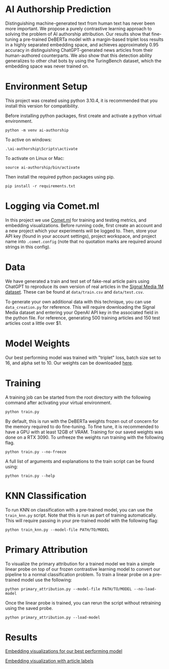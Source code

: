# AI Authorship Prediction

  Distinguishing machine-generated text from human text has never been more important. We propose a purely contrastive learning approach to solving the problem of AI authorship attribution. Our results show that fine-tuning a pre-trained DeBERTa model with a margin-based triplet loss results in a highly separated embedding space, and achieves approximately 0.95 accuracy in distinguishing ChatGPT-generated news articles from their human-authored counterparts. We also show that this detection ability generalizes to other chat bots by using the TuringBench dataset, which the embedding space was never trained on.

  # Environment Setup

  This project was created using python 3.10.4, it is recommended that you install this version for compatibility. 

  Before installing python packages, first create and activate a python virtual environment.

```
python -m venv ai-authorship
```
To active on windows:
```
.\ai-authorship\Scripts\activate
```
To activate on Linux or Mac:
```
source ai-authorship/bin/activate
```

Then install the required python packages using pip.
```
pip install -r requirements.txt
```

# Logging via Comet.ml
In this project we use [Comet.ml](https://www.comet.com/) for training and testing metrics, and embedding visualizations. Before running code, first create an account and a new project which your experiments will be logged to. Then, store your API key (found in your account settings), project workspace, and project name into `.comet.config` (note that no quotation marks are required around strings in this config).

# Data

We have generated a train and test set of fake-real article pairs using ChatGPT to reproduce its own version of real articles in the [Signal Media 1M dataset](http://ceur-ws.org/Vol-1568/paper8.pdf). These can be found at `data/train.csv` and `data/test.csv`.

To generate your own additional data with this technique, you can use `data_creation.py` for reference. This will require downloading the Signal Media dataset and entering your OpenAI API key in the associated field in the python file. For reference, generating 500 training articles and 150 test articles cost a little over $1.

# Model Weights

Our best performing model was trained with "triplet" loss, batch size set to 16, and alpha set to 10. Our weights can be downloaded [here](https://drive.google.com/file/d/1tLYQgj-WtaWC0j1T8lh7Gc00HVXEau7N/view?usp=sharing).

# Training

A training job can be started from the root directory with the following command after activating your virtual environment.

```
python train.py
```

By default, this is run with the DeBERTa weights frozen out of concern for the memory required to do fine-tuning. To fine tune, it is recommended to have a GPU with at least 12GB of VRAM. Training for our saved weights was done on a RTX 3090. To unfreeze the weights run training with the following flag.

```
python train.py --no-freeze
```

A full list of arguments and explanations to the train script can be found using:

```
python train.py --help
```

# KNN Classification

To run KNN on classification with a pre-trained model, you can use the `train_knn.py` script. Note that this is run as part of training automatically. This will require passing in your pre-trained model with the following flag:

```
python train_knn.py --model-file PATH/TO/MODEL
```

# Primary Attribution

To visualize the primary attribution for a trained model we train a simple linear probe on top of our frozen contrastive learning model to convert our pipeline to a normal classification problem. To train a linear probe on a pre-trained model use the following:

```
python primary_attribution.py --model-file PATH/TO/MODEL --no-load-model
```

Once the linear probe is trained, you can rerun the script without retraining using the saved probe.

```
python primary_attribution.py --load-model
```

# Results

[Embedding visualizations for our best performing model](https://www.comet.com/projector/?config=%2Fapi%2Fasset%2Fdownload%3FassetId%3D328daaf39d4f43c9af3f683aae0d23f8%26experimentKey%3Dd7ace6557d824854b476487f16cf60df)

[Embedding visualization with article labels](https://www.comet.com/projector/?config=%2Fapi%2Fasset%2Fdownload%3FassetId%3Dd92772739fc7456c8d34eb0663dde492%26experimentKey%3Dd7ace6557d824854b476487f16cf60df)